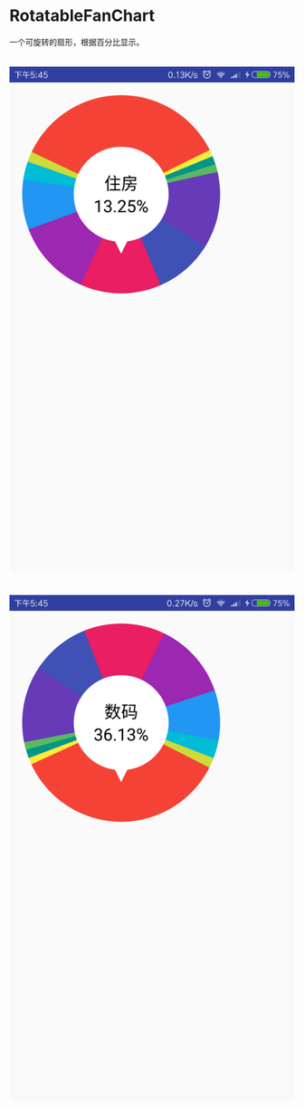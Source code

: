 # RotatableFanChart
一个可旋转的扇形，根据百分比显示。<br>
<br>
<br>
![image](https://github.com/lengyang183/RotatableFanChart/blob/master/img_01.png)<br>
<br>
<br>
![image](https://github.com/lengyang183/RotatableFanChart/blob/master/img_02.png)
